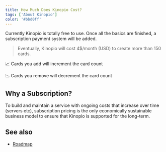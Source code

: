 ```yaml
---
title: How Much Does Kinopio Cost?
tags: ['About Kinopio']
color: '#bbd0ff'
---
```


Currently Kinopio is totally free to use. Once all the basics are finished, a subscription payment system will be added.

> Eventually, Kinopio will cost 4$/month (USD) to create more than 150 cards.

📈 Cards you add will increment the card count

📉 Cards you remove will decrement the card count

## Why a Subscription?

To build and maintain a service with ongoing costs that increase over time (servers etc), subscription pricing is the only economically sustainable business model to ensure that Kinopio is supported for the long-term.

## See also

- [Roadmap](https://kinopio.club/-kinopio-roadmap-6TRE21gchHI7alHLuwzd5)
